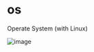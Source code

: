 # os
Operate System (with Linux)

![image](https://user-images.githubusercontent.com/60775453/135451615-07714482-abfe-4a54-89bf-90d7bf57f4b9.png)
